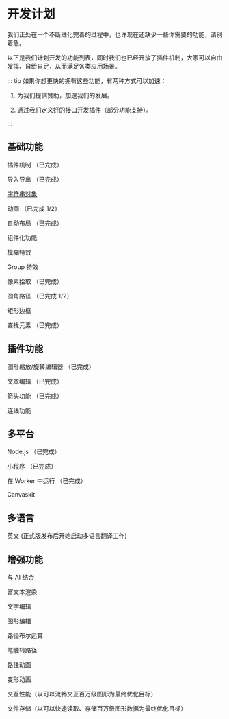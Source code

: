 # 开发计划

我们正处在一个不断进化完善的过程中，也许现在还缺少一些你需要的功能，请别着急。

以下是我们计划开发的功能列表，同时我们也已经开放了插件机制，大家可以自由发挥、自给自足，从而满足各类应用场景。

::: tip
如果你想更快的拥有这些功能，有两种方式可以加速：

1. 为我们提供赞助，加速我们的发展。

2. 通过我们定义好的接口开发插件（部分功能支持）。

:::

## 基础功能

插件机制 （已完成）

导入导出 （已完成）

[字符串对象](/reference/interface/ui/String.md)

动画 （已完成 1/2）

自动布局 （已完成）

组件化功能

模糊特效

Group 特效

像素拾取 （已完成）

圆角路径 （已完成 1/2）

矩形边框

查找元素 （已完成）

## 插件功能

图形缩放/旋转编辑器 （已完成）

文本编辑 （已完成）

箭头功能 （已完成）

连线功能

## 多平台

Node.js （已完成）

小程序 （已完成）

在 Worker 中运行 （已完成）

Canvaskit

## 多语言

英文 (正式版发布后开始启动多语言翻译工作)

## 增强功能

与 AI 结合

富文本渲染

文字编辑

图形编辑

路径布尔运算

笔触转路径

路径动画

变形动画

交互性能（以可以流畅交互百万级图形为最终优化目标）

文件存储（以可以快速读取、存储百万级图形数据为最终优化目标）
